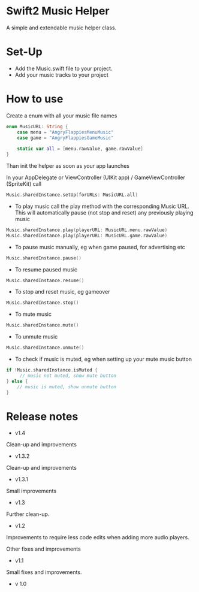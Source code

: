 # Swift2 Music Helper

A simple and extendable music helper class.

# Set-Up

- Add the Music.swift file to your project.
- Add your music tracks to your project

# How to use

Create a enum with all your music file names

```swift
enum MusicURL: String {
    case menu = "AngryFlappiesMenuMusic"
    case game = "AngryFlappiesGameMusic"
    
    static var all = [menu.rawValue, game.rawValue]
}
```

Than init the helper as soon as your app launches

In your AppDelegate or ViewController (UIKit app) / GameViewController (SpriteKit) call

```swift
Music.sharedInstance.setUp(forURLs: MusicURL.all)
```

- To play music call the play method with the corresponding Music URL. This will automatically pause (not stop and reset) any previously playing music
```swift
Music.sharedInstance.play(playerURL: MusicURL.menu.rawValue)
Music.sharedInstance.play(playerURL: MusicURL.game.rawValue)
```

- To pause music manually, eg when game paused, for advertising etc
```swift
Music.sharedInstance.pause()
```

- To resume paused music
```swift
Music.sharedInstance.resume()
```

- To stop and reset music, eg gameover
```swift
Music.sharedInstance.stop()
```

- To mute music
```swift
Music.sharedInstance.mute()
```

- To unmute music
```swift
Music.sharedInstance.unmute()
```

- To check if music is muted, eg when setting up your mute music button
```swift
if !Music.sharedInstance.isMuted {
     // music not muted, show mute button
} else {
    // music is muted, show unmute button
}
```

# Release notes

- v1.4

Clean-up and improvements

- v1.3.2

Clean-up and improvements

- v1.3.1

Small improvements

- v1.3

Further clean-up.

- v1.2

Improvements to require less code edits when adding more audio players.

Other fixes and improvements

- v1.1

Small fixes and improvements.

- v 1.0
